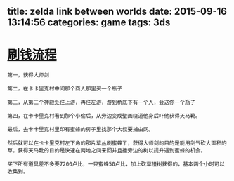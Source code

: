 title: zelda link between worlds
date: 2015-09-16 13:14:56
categories: game
tags: 3ds
---

# [刷钱流程](http://www.k73.com/3ds/25729.html)

```
第一，获得大师剑

第二，在卡卡里克村中间那个商人那里买一个瓶子

第三，从第三个神殿处往上游，再往左游，游到桥底下有一个人，会送你一个瓶子

第四，在卡卡里克村看到那个小偷后，从旁边变成壁画绕道他身后吓他获得天马靴。

最后，去卡卡里克村里印有蜜蜂的房子里找那个大叔要捕虫网。

然后就可以在卡卡里克村左下角的那片草丛刷蜜蜂了，获得大师剑的目的是能用剑气砍大面积的草，获得天马靴的目的是快速在两地之间来回并且撞旁边的树以提升遇到蜜蜂的机会。

买下所有道具差不多要7200卢比，一只蜜蜂50卢比，加上砍草撞树获得的，基本两个小时可以收集到。
```